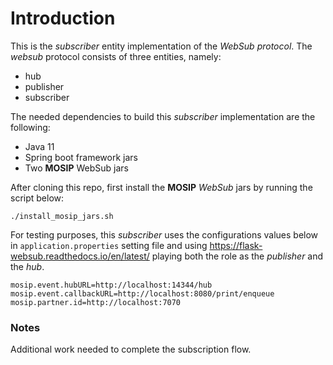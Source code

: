 # Introduction

This is the *subscriber* entity implementation of the *WebSub protocol*. The *websub* protocol consists of
three entities, namely:

- hub
- publisher
- subscriber

The needed dependencies to build this *subscriber* implementation are the following:

- Java 11
- Spring boot framework jars
- Two **MOSIP** WebSub jars

After cloning this repo, first install the **MOSIP** *WebSub* jars by running the script below:

```
./install_mosip_jars.sh
```

For testing purposes, this *subscriber* uses the configurations values below in `application.properties` setting file and
using https://flask-websub.readthedocs.io/en/latest/ playing both the role as the *publisher* and the *hub*.

```
mosip.event.hubURL=http://localhost:14344/hub
mosip.event.callbackURL=http://localhost:8080/print/enqueue
mosip.partner.id=http://localhost:7070
```

### Notes

Additional work needed to complete the subscription flow.

